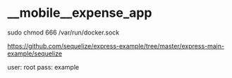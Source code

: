 # __mobile__expense_app





sudo chmod 666 /var/run/docker.sock

https://github.com/sequelize/express-example/tree/master/express-main-example/sequelize


user: root
pass: example